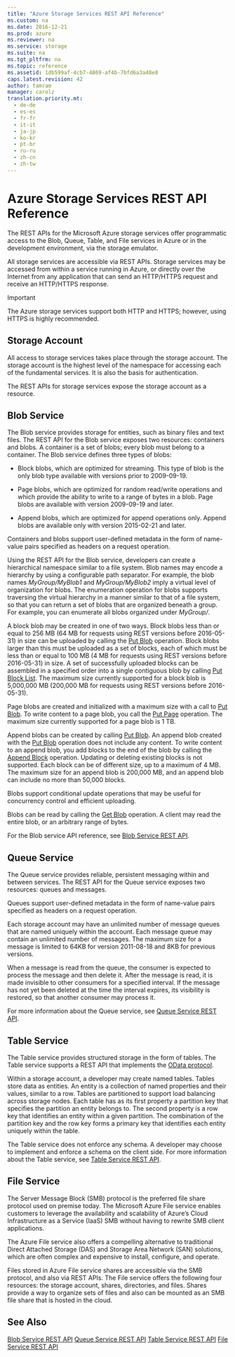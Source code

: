 ```yaml
---
title: "Azure Storage Services REST API Reference"
ms.custom: na
ms.date: 2016-12-21
ms.prod: azure
ms.reviewer: na
ms.service: storage
ms.suite: na
ms.tgt_pltfrm: na
ms.topic: reference
ms.assetid: 1db599af-4cb7-4869-af4b-7bfd6a3a48e8
caps.latest.revision: 42
author: tamram
manager: carolz
translation.priority.mt:
  - de-de
  - es-es
  - fr-fr
  - it-it
  - ja-jp
  - ko-kr
  - pt-br
  - ru-ru
  - zh-cn
  - zh-tw
---
```

# Azure Storage Services REST API Reference
The REST APIs for the Microsoft Azure storage services offer programmatic access to the Blob, Queue, Table, and File services in Azure or in the development environment, via the storage emulator.

 All storage services are accessible via REST APIs. Storage services may be accessed from within a service running in Azure, or directly over the Internet from any application that can send an HTTP/HTTPS request and receive an HTTP/HTTPS response.

> [!IMPORTANT]
>  The Azure storage services support both HTTP and HTTPS; however, using HTTPS is highly recommended.

## Storage Account
 All access to storage services takes place through the storage account. The storage account is the highest level of the namespace for accessing each of the fundamental services. It is also the basis for authentication.

 The REST APIs for storage services expose the storage account as a resource.

## Blob Service
 The Blob service provides storage for entities, such as binary files and text files. The REST API for the Blob service exposes two resources: containers and blobs. A container is a set of blobs; every blob must belong to a container. The Blob service defines three types of blobs:

-   Block blobs, which are optimized for streaming. This type of blob is the only blob type available with versions prior to 2009-09-19.

-   Page blobs, which are optimized for random read/write operations and which provide the ability to write to a range of bytes in a blob. Page blobs are available with version 2009-09-19 and later.

-   Append blobs, which are optimized for append operations only. Append blobs are available only with version 2015-02-21 and later.

 Containers and blobs support user-defined metadata in the form of name-value pairs specified as headers on a request operation.

 Using the REST API for the Blob service, developers can create a hierarchical namespace similar to a file system. Blob names may encode a hierarchy by using a configurable path separator. For example, the blob names *MyGroup/MyBlob1* and *MyGroup/MyBlob2* imply a virtual level of organization for blobs. The enumeration operation for blobs supports traversing the virtual hierarchy in a manner similar to that of a file system, so that you can return a set of blobs that are organized beneath a group. For example, you can enumerate all blobs organized under *MyGroup/*.

 A block blob may be created in one of two ways. Block blobs less than or equal to 256 MB (64 MB for requests using REST versions before 2016-05-31) in size can be uploaded by calling the [Put Blob](../fileservices/Put-Blob.md) operation. Block blobs larger than this must be uploaded as a set of blocks, each of which must be less than or equal to 100 MB (4 MB for requests using REST versions before 2016-05-31) in size. A set of successfully uploaded blocks can be assembled in a specified order into a single contiguous blob by calling [Put Block List](../fileservices/Put-Block-List.md). The maximum size currently supported for a block blob is 5,000,000 MB (200,000 MB for requests using REST versions before 2016-05-31).

 Page blobs are created and initialized with a maximum size with a call to [Put Blob](../fileservices/Put-Blob.md). To write content to a page blob, you call the [Put Page](../fileservices/Put-Page.md) operation. The maximum size currently supported for a page blob is 1 TB.

 Append blobs can be created by calling [Put Blob](../fileservices/Put-Blob.md). An append blob created with the [Put Blob](../fileservices/Put-Blob.md) operation does not include any content. To write content to an append blob, you add blocks to the end of the blob by calling the [Append Block](../fileservices/Append-Block.md) operation. Updating or deleting existing blocks is not supported. Each block can be of different size, up to a maximum of 4 MB. The maximum size for an append blob is 200,000 MB, and an append blob can include no more than 50,000 blocks.

 Blobs support conditional update operations that may be useful for concurrency control and efficient uploading.

 Blobs can be read by calling the [Get Blob](../fileservices/Get-Blob.md) operation. A client may read the entire blob, or an arbitrary range of bytes.

 For the Blob service API reference, see [Blob Service REST API](../fileservices/Blob-Service-REST-API.md).

## Queue Service
 The Queue service provides reliable, persistent messaging within and between services. The REST API for the Queue service exposes two resources: queues and messages.

 Queues support user-defined metadata in the form of name-value pairs specified as headers on a request operation.

 Each storage account may have an unlimited number of message queues that are named uniquely within the account. Each message queue may contain an unlimited number of messages. The maximum size for a message is limited to 64KB for version 2011-08-18 and 8KB for previous versions.

 When a message is read from the queue, the consumer is expected to process the message and then delete it. After the message is read, it is made invisible to other consumers for a specified interval. If the message has not yet been deleted at the time the interval expires, its visibility is restored, so that another consumer may process it.

 For more information about the Queue service, see [Queue Service REST API](../fileservices/Queue-Service-REST-API.md).

## Table Service
 The Table service provides structured storage in the form of tables. The Table service supports a REST API that implements the [OData protocol](http://www.odata.org/).

 Within a storage account, a developer may create named tables. Tables store data as entities. An entity is a collection of named properties and their values, similar to a row. Tables are partitioned to support load balancing across storage nodes. Each table has as its first property a partition key that specifies the partition an entity belongs to. The second property is a row key that identifies an entity within a given partition. The combination of the partition key and the row key forms a primary key that identifies each entity uniquely within the table.

 The Table service does not enforce any schema. A developer may choose to implement and enforce a schema on the client side. For more information about the Table service, see [Table Service REST API](../fileservices/Table-Service-REST-API.md).

## File Service
 The Server Message Block (SMB) protocol is the preferred file share protocol used on premise today. The Microsoft Azure File service enables customers to leverage the availability and scalability of Azure’s Cloud Infrastructure as a Service (IaaS) SMB without having to rewrite SMB client applications.

 The Azure File service also offers a compelling alternative to traditional Direct Attached Storage (DAS) and Storage Area Network (SAN) solutions, which are often complex and expensive to install, configure, and operate.

 Files stored in Azure File service shares are accessible via the SMB protocol, and also via REST APIs. The File service offers the following four resources: the storage account, shares, directories, and files. Shares provide a way to organize sets of files and also can be mounted as an SMB file share that is hosted in the cloud.

## See Also
 [Blob Service REST API](../fileservices/Blob-Service-REST-API.md)
 [Queue Service REST API](../fileservices/Queue-Service-REST-API.md)
 [Table Service REST API](../fileservices/Table-Service-REST-API.md)
 [File Service REST API](../fileservices/File-Service-REST-API.md)
